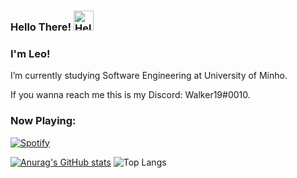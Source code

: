 ### Hello There! <a href="https://emoji.gg/emoji/7715-hello"><img src="https://emoji.gg/assets/emoji/7715-hello.png" width="32px" height="32px" alt="Hello"></a>

### I'm Leo!

I’m currently studying Software Engineering at University of Minho.

If you wanna reach me this is my Discord: Walker19#0010.

<h3 align="left">Now Playing:</h3>

[![Spotify](https://novatorem-blue-xi.vercel.app/api/spotify)](https://open.spotify.com/user/melwwt1dl1y0m19x8k1c44eim)

[![Anurag's GitHub stats](https://github-readme-stats.vercel.app/api?username=Leonardo1924&show_icons=true&theme=github_dark)](https://github.com/anuraghazra/github-readme-stats) ![Top Langs](https://github-readme-stats.vercel.app/api/top-langs/?username=Leonardo1924&layout=compact&theme=github_dark)


